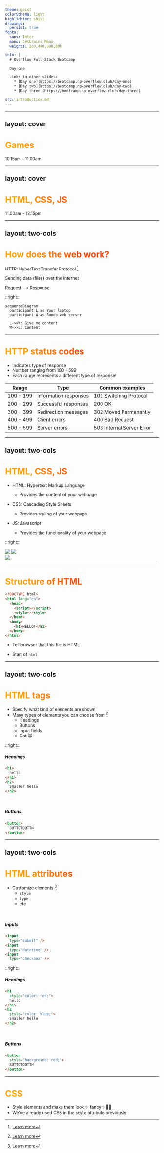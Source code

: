 ```yaml
---
theme: geist
colorSchema: light
highlighter: shiki
drawings:
  persist: true
fonts:
  sans: Inter
  mono: Jetbrains Mono
  weights: 200,400,600,800

info: |
  # Overflow Full Stack Bootcamp

  Day one

  Links to other slides:
    * [Day one](https://bootcamp.np-overflow.club/day-one)
    * [Day two](https://bootcamp.np-overflow.club/day-two)
    * [Day three](https://bootcamp.np-overflow.club/day-three)

src: introduction.md
---
```


---
layout: cover
---

# Games

10.15am - 11.00am

<style>
h1 {
  background-color: orange;
  background-image: linear-gradient(45deg, orange 10%, orangered 50%);
  background-size: 100%;
  background-clip: text;
  -webkit-background-clip: text;
  -moz-background-clip: text;
  -webkit-text-fill-color: transparent;
  -moz-text-fill-color: transparent;
}
</style>

---
layout: cover
---

# HTML, CSS, JS

11.00am - 12.15pm

<style>
h1 {
  background-color: orange;
  background-image: linear-gradient(45deg, orange 10%, orangered 50%);
  background-size: 100%;
  background-clip: text;
  -webkit-background-clip: text;
  -moz-background-clip: text;
  -webkit-text-fill-color: transparent;
  -moz-text-fill-color: transparent;
}
</style>

---
layout: two-cols
---

# How does the web work?

HTTP: HyperText Transfer Protocol [^1]

<v-click>

Sending data (files) over the internet

</v-click>

<v-click>

Request --> Response

</v-click>

::right::

<div v-click class="flex h-full items-center">

```mermaid {scale:0.5}
sequenceDiagram
  participant L as Your laptop
  participant W as Rando web server

  L->>W: Give me content
  W->>L: Content
```

</div>

[^1]: [Learn more](https://developer.mozilla.org/en-US/docs/Web/HTTP/Overview)

---

# HTTP status codes

<v-clicks>

* Indicates type of response
* Number ranging from 100 - 599
* Each range represents a different type of response!

</v-clicks>

<v-click>

| Range     | Type                  | Common examples           |
| --------- | --------------------- | ------------------------- |
| 100 - 199 | Information responses | 101 Switching Protocol    |
| 200 - 299 | Successful responses  | 200 OK                    |
| 300 - 399 | Redirection messages  | 302 Moved Permanently     |
| 400 - 499 | Client errors         | 400 Bad Request           |
| 500 - 599 | Server errors         | 503 Internal Server Error |

</v-click>

---
layout: two-cols
---

# HTML, CSS, JS

* HTML: Hypertext Markup Language
  * Provides the content of your webpage

* CSS: Cascading Style Sheets
  * Provides styling of your webpage

* JS: Javascript
  * Provides the functionality of your webpage

::right::

<div flex="~ col" class="h-full justify-center">
  <div class="flex justify-between">
    <img class="w-32" src="https://api.iconify.design/logos:javascript.svg"/>
    <img class="w-32" src="https://api.iconify.design/logos:css-3.svg"/>
  </div>
  <img class="w-32 self-center" src="https://api.iconify.design/logos:html-5.svg"/>
</div>

---

# Structure of HTML

<div class="flex flex-row-reverse">
<div class="flex flex-1 items-center">

```html {all|1|2,10}
<!DOCTYPE html>
<html lang="en">
  <head>
    <script></script>
    <style></style>
  </head>
  <body>
    <h1>HELLO!</h1>
  </body>
</html>
```

</div>
<div class="flex-1">

<div v-click="1">
<div v-click-hide="2">

* Tell browser that this file is HTML

</div>
<div v-click="2">
<div v-click-hide="3">

* Start of `html`

</div>
</div>
</div>
</div>
</div>


---
layout: two-cols
---

# HTML tags

* Specify what kind of elements are shown
* Many types of elements you can choose from [^1]
  * Headings
  * Buttons
  * Input fields
  * Cat 🙀

::right::


<div class="flex flex-col h-full justify-center">

##### Headings

<RunnerWebsite code="<h1>hello</h1><h2>Smaller hello</h2>">

```html {all|1,3|4,6|all}
<h1>
  hello
</h1>
<h2>
  Smaller hello
</h2>
```

</RunnerWebsite>

<br/>

##### Buttons

<RunnerWebsite code="<button>BUTTOTOOTTN</button>">

```html {all|1,3}
<button>
  BUTTOTOOTTN
</button>
```

</RunnerWebsite>
</div>

[^1]: [List of HTML tags](https://www.w3schools.com/TAGs/)

---
layout: two-cols
---

<div class="flex flex-col items-between">

# HTML attributes

* Customize elements [^1]
  * `style`
  * `type`
  * etc

<br />

##### Inputs

<RunnerWebsite code='<div style="padding: 0.3em;"><input type="submit"/><br/><input type="date"/><br/><input type="checkbox"/></div>'>

```html {all|2,4,6|all}
<input 
  type="submit" />
<input 
  type="datetime" />
<input 
  type="checkbox" />
```

</RunnerWebsite>
</div>

::right::

<div class="flex flex-col h-full ml-5 justify-center">

##### Headings

<RunnerWebsite code='<h1 style="color: red;">hello</h1><h2 style="color: blue;">Smaller hello</h2>'>

```html {all|2,6|all}
<h1 
  style="color: red;">
  hello
</h1>
<h2 
  style="color: blue;">
  Smaller hello
</h2>
```

</RunnerWebsite>

<br/>

##### Buttons

<RunnerWebsite code='<button style="background: red;">BUTTOTOOTTN</button>'>

```html {all|2|all}
<button 
  style="background: red;">
  BUTTOTOOTTN
</button>
```

</RunnerWebsite>
</div>

[^1]: [More about attributes](https://www.w3schools.com/htmL/html_attributes.asp)


---

# CSS

* Style elements and make them look ✨ fancy ✨💄💁
* We've already used CSS in the `style` attribute previously
